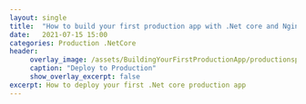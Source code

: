 ```yaml
---
layout: single
title:  "How to build your first production app with .Net core and Nginx"
date:   2021-07-15 15:00
categories: Production .NetCore 
header:
     overlay_image: /assets/BuildingYourFirstProductionApp/productionsplash.jpg
     caption: "Deploy to Production"
     show_overlay_excerpt: false
excerpt: How to deploy your first .Net core production app 
---
```

